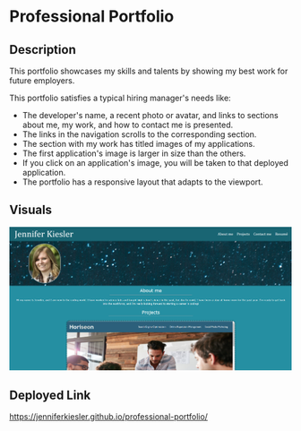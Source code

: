 # Professional Portfolio

## Description
This portfolio showcases my skills and talents by showing my best work for future employers. 

This portfolio satisfies a typical hiring manager's needs like:
- The developer's name, a recent photo or avatar, and links to sections about me, my work, and how to contact me is presented.
- The links in the navigation scrolls to the corresponding section.
- The section with my work has titled images of my applications.
- The first application's image is larger in size than the others.
- If you click on an application's image, you will be taken to that deployed application.
- The portfolio has a responsive layout that adapts to the viewport.

## Visuals

![Screenshot](images/portfolio-screenshot.png)

## Deployed Link

https://jenniferkiesler.github.io/professional-portfolio/